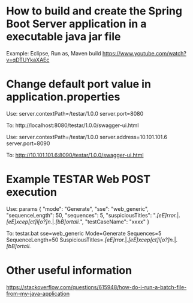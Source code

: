 # How to build and create the Spring Boot Server application in a executable java jar file

Example: Eclipse, Run as, Maven build
https://www.youtube.com/watch?v=qDTUYkaXAEc


# Change default port value in application.properties

Use:
server.contextPath=/testar/1.0.0
server.port=8080

To: http://localhost:8080/testar/1.0.0/swagger-ui.html

Use:
server.contextPath=/testar/1.0.0
server.address=10.101.101.6
server.port=8090

To: http://10.101.101.6:8090/testar/1.0.0/swagger-ui.html


# Example TESTAR Web POST execution

Use:
params 
{
  "mode": "Generate",
  "sse": "web_generic",  
  "sequenceLength": 50,
  "sequences": 5,
  "suspiciousTitles": ".*[eE]rror.*|.*[eE]xcep[ct]i[o?]n.*|.*[bB]ortali.*",
  "testCaseName": "xxxx"
}

To:
testar.bat sse=web_generic Mode=Generate Sequences=5 SequenceLength=50 SuspiciousTitles=.*[eE]rror.*|.*[eE]xcep[ct]i[o?]n.*|.*[bB]ortali.*

# Other useful information

https://stackoverflow.com/questions/615948/how-do-i-run-a-batch-file-from-my-java-application
